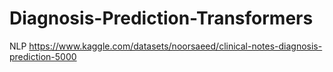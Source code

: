 # Diagnosis-Prediction-Transformers
NLP
https://www.kaggle.com/datasets/noorsaeed/clinical-notes-diagnosis-prediction-5000

